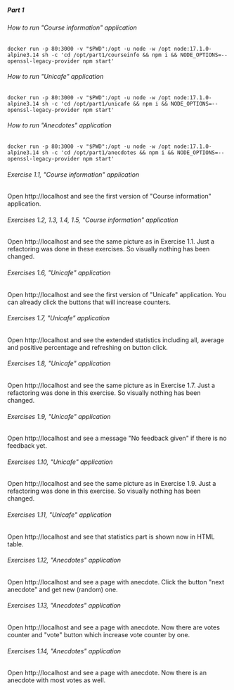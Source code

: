 ##### Part 1

###### How to run "Course information" application

```shell
docker run -p 80:3000 -v "$PWD":/opt -u node -w /opt node:17.1.0-alpine3.14 sh -c 'cd /opt/part1/courseinfo && npm i && NODE_OPTIONS=--openssl-legacy-provider npm start'
```

###### How to run "Unicafe" application

```shell
docker run -p 80:3000 -v "$PWD":/opt -u node -w /opt node:17.1.0-alpine3.14 sh -c 'cd /opt/part1/unicafe && npm i && NODE_OPTIONS=--openssl-legacy-provider npm start'
```

###### How to run "Anecdotes" application

```shell
docker run -p 80:3000 -v "$PWD":/opt -u node -w /opt node:17.1.0-alpine3.14 sh -c 'cd /opt/part1/anecdotes && npm i && NODE_OPTIONS=--openssl-legacy-provider npm start'
```

###### Exercise 1.1, "Course information" application

Open http://localhost and see the first version of "Course information" application.

###### Exercises 1.2, 1.3, 1.4, 1.5, "Course information" application

Open http://localhost and see the same picture as in Exercise 1.1. Just a refactoring was done in these exercises. So
visually nothing has been changed.

###### Exercises 1.6, "Unicafe" application

Open http://localhost and see the first version of "Unicafe" application. You can already click the buttons that will
increase counters.

###### Exercises 1.7, "Unicafe" application

Open http://localhost and see the extended statistics including all, average and positive percentage and refreshing on
button click.

###### Exercises 1.8, "Unicafe" application

Open http://localhost and see the same picture as in Exercise 1.7. Just a refactoring was done in this exercise. So
visually nothing has been changed.

###### Exercises 1.9, "Unicafe" application

Open http://localhost and see a message "No feedback given" if there is no feedback yet.

###### Exercises 1.10, "Unicafe" application

Open http://localhost and see the same picture as in Exercise 1.9. Just a refactoring was done in this exercise. So
visually nothing has been changed.

###### Exercises 1.11, "Unicafe" application

Open http://localhost and see that statistics part is shown now in HTML table.

###### Exercises 1.12, "Anecdotes" application

Open http://localhost and see a page with anecdote. Click the button "next anecdote" and get new (random) one.

###### Exercises 1.13, "Anecdotes" application

Open http://localhost and see a page with anecdote. Now there are votes counter and "vote" button which increase vote
counter by one.

###### Exercises 1.14, "Anecdotes" application

Open http://localhost and see a page with anecdote. Now there is an anecdote with most votes as well.
